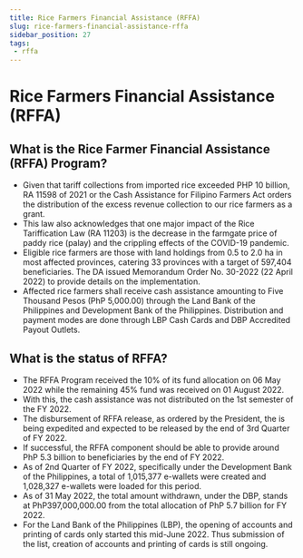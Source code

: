```yaml
---
title: Rice Farmers Financial Assistance (RFFA)
slug: rice-farmers-financial-assistance-rffa
sidebar_position: 27
tags:
 - rffa
---
```


# Rice Farmers Financial Assistance (RFFA)

## What is the Rice Farmer Financial Assistance (RFFA) Program?

- Given that tariff collections from imported rice exceeded PHP 10 billion, RA 11598 of 2021 or the Cash Assistance for Filipino Farmers Act orders the distribution of the excess revenue collection to our rice farmers as a grant.
- This law also acknowledges that one major impact of the Rice Tariffication Law (RA 11203) is the decrease in the farmgate price of paddy rice (palay) and the crippling effects of the COVID-19 pandemic.
- Eligible rice farmers are those with land holdings from 0.5 to 2.0 ha in most affected provinces, catering 33 provinces with a target of 597,404 beneficiaries. The DA issued Memorandum Order No. 30-2022 (22 April 2022) to provide details on the implementation.
- Affected rice farmers shall receive cash assistance amounting to Five Thousand Pesos (PhP 5,000.00) through the Land Bank of the Philippines and Development Bank of the Philippines. Distribution and payment modes are done through LBP Cash Cards and DBP Accredited Payout Outlets.

## What is the status of RFFA?

- The RFFA Program received the 10% of its fund allocation on 06 May 2022 while the remaining 45% fund was received on 01 August 2022.
- With this, the cash assistance was not distributed on the 1st semester of the FY 2022.
- The disbursement of RFFA release, as ordered by the President, the is being expedited and expected to be released by the end of 3rd Quarter of FY 2022.
- If successful, the RFFA component should be able to provide around PhP 5.3 billion to beneficiaries by the end of FY 2022.
- As of 2nd Quarter of FY 2022, specifically under the Development Bank of the Philippines, a total of 1,015,377 e-wallets were created and 1,028,327 e-wallets were loaded for this period.
- As of 31 May 2022, the total amount withdrawn, under the DBP, stands at PhP397,000,000.00 from the total allocation of PhP 5.7 billion for FY 2022.
- For the Land Bank of the Philippines (LBP), the opening of accounts and printing of cards only started this mid-June 2022. Thus submission of the list, creation of accounts and printing of cards is still ongoing.
